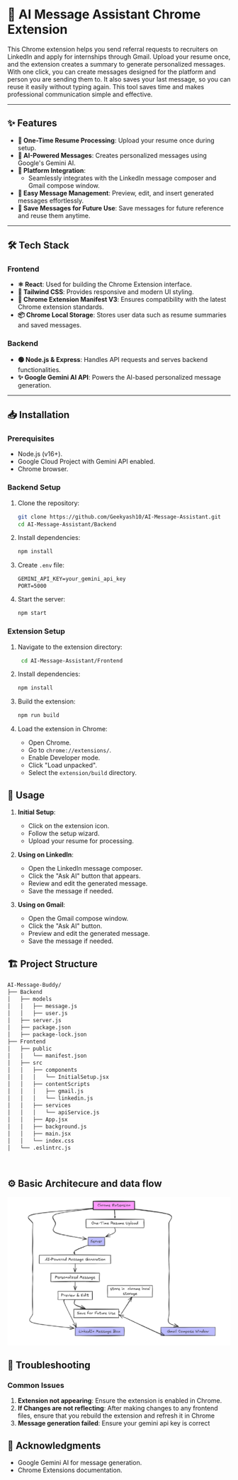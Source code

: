 # 🌟 AI Message Assistant Chrome Extension

This Chrome extension helps you send referral requests to recruiters on LinkedIn and apply for internships through Gmail. Upload your resume once, and the extension creates a summary to generate personalized messages. With one click, you can create messages designed for the platform and person you are sending them to. It also saves your last message, so you can reuse it easily without typing again. This tool saves time and makes professional communication simple and effective.

---

## ✨ Features

- **📁 One-Time Resume Processing**: Upload your resume once during setup.
- **🤖 AI-Powered Messages**: Creates personalized messages using Google's Gemini AI.
- **🔗 Platform Integration**:
  - Seamlessly integrates with the LinkedIn message composer and Gmail compose window.
- **📝 Easy Message Management**: Preview, edit, and insert generated messages effortlessly.
- **💾 Save Messages for Future Use**: Save messages for future reference and reuse them anytime.

---

## 🛠️ Tech Stack

### Frontend
- **⚛️ React**: Used for building the Chrome Extension interface.
- **🎨 Tailwind CSS**: Provides responsive and modern UI styling.
- **🧩 Chrome Extension Manifest V3**: Ensures compatibility with the latest Chrome extension standards.
- **📦 Chrome Local Storage**: Stores user data such as resume summaries and saved messages.

### Backend
- **🟢 Node.js & Express**: Handles API requests and serves backend functionalities.
- **✨ Google Gemini AI API**: Powers the AI-based personalized message generation.

---

## 📥 Installation

### Prerequisites

- Node.js (v16+).
- Google Cloud Project with Gemini API enabled.
- Chrome browser.

### Backend Setup

1. Clone the repository:
   ```bash
   git clone https://github.com/Geekyash10/AI-Message-Assistant.git
   cd AI-Message-Assistant/Backend
   ```

2. Install dependencies:
   ```bash
   npm install
   ```

3. Create `.env` file:
   ```env
   GEMINI_API_KEY=your_gemini_api_key
   PORT=5000
   ```

4. Start the server:
   ```bash
   npm start
   ```

### Extension Setup

1. Navigate to the extension directory:
   ```bash
    cd AI-Message-Assistant/Frontend
   ```

2. Install dependencies:
   ```bash
   npm install
   ```

3. Build the extension:
   ```bash
   npm run build
   ```

4. Load the extension in Chrome:
   - Open Chrome.
   - Go to `chrome://extensions/`.
   - Enable Developer mode.
   - Click "Load unpacked".
   - Select the `extension/build` directory.

## 🚀 Usage
1. **Initial Setup**:  
   - Click on the extension icon.  
   - Follow the setup wizard.  
   - Upload your resume for processing.  

2. **Using on LinkedIn**:  
   - Open the LinkedIn message composer.  
   - Click the "Ask AI" button that appears.  
   - Review and edit the generated message.  
   - Save the message if needed.  

3. **Using on Gmail**:  
   - Open the Gmail compose window.  
   - Click the "Ask AI" button.  
   - Preview and edit the generated message.  
   - Save the message if needed.  

## 🏗️ Project Structure

```
AI-Message-Buddy/
├── Backend
│   ├── models
│   │   ├── message.js
│   │   ├── user.js
│   ├── server.js
│   ├── package.json
│   ├── package-lock.json
├── Frontend
│   ├── public
│   │   └── manifest.json
│   ├── src
│   │   ├── components
│   │   │   └── InitialSetup.jsx
│   │   ├── contentScripts
│   │   │   ├── gmail.js
│   │   │   └── linkedin.js
│   │   ├── services
│   │   │   └── apiService.js
│   │   ├── App.jsx
│   │   ├── background.js
│   │   ├── main.jsx
│   │   └── index.css
│   └── .eslintrc.js
    


```
## ⚙️ Basic Architecure and data flow
![!\[alt text\](<E:\chrome extension\model.png>)](model.png)

## 🐛 Troubleshooting

### Common Issues

1. **Extension not appearing**: Ensure the extension is enabled in Chrome.
2. **If Changes are not reflecting**: After making changes to any frontend files, ensure that you rebuild the extension and refresh it in Chrome
3. **Message generation failed**: Ensure your gemini api key is correct 


## 🙌 Acknowledgments

- Google Gemini AI for message generation.
- Chrome Extensions documentation.

